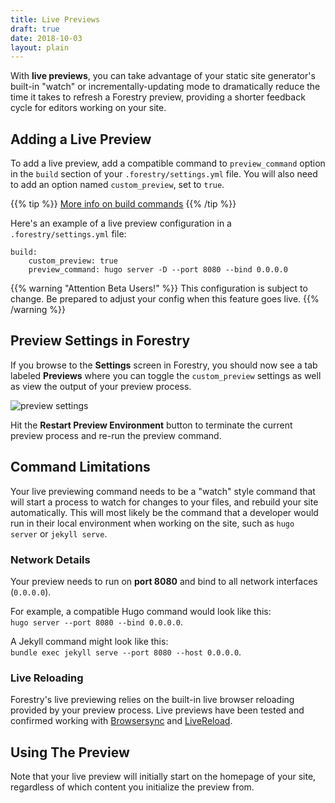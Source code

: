 ```yaml
---
title: Live Previews
draft: true
date: 2018-10-03
layout: plain
---
```


With **live previews**, you can take advantage of your static site generator's built-in "watch" or incrementally-updating mode to dramatically reduce the time it takes to refresh a Forestry preview, providing a shorter feedback cycle for editors working on your site.

## Adding a Live Preview

To add a live preview, add a compatible command to `preview_command` option in the `build` section of your `.forestry/settings.yml` file. You will also need to add an option named `custom_preview`, set to `true`.

{{% tip %}}
[More info on build commands](https://forestry.io/docs/settings/build-commands/)
{{% /tip %}}

Here's an example of a live preview configuration in a `.forestry/settings.yml` file:

```
build:
    custom_preview: true
    preview_command: hugo server -D --port 8080 --bind 0.0.0.0
```

{{% warning "Attention Beta Users!" %}}
This configuration is subject to change. Be prepared to adjust your config when this feature goes live.
{{% /warning %}}

## Preview Settings in Forestry

If you browse to the **Settings** screen in Forestry, you should now see a tab labeled **Previews** where you can toggle the `custom_preview` settings as well as view the output of your preview process.

![preview settings](/uploads/2018/10/preview_settings.png)

Hit the **Restart Preview Environment** button to terminate the current preview process and re-run the preview command.



## Command Limitations

Your live previewing command needs to be a "watch" style command that will start a process to watch for changes to your files, and rebuild your site automatically. This will most likely be the command that a developer would run in their local environment when working on the site, such as `hugo server` or `jekyll serve`.

### Network Details

Your preview needs to run on **port 8080** and bind to all network interfaces (`0.0.0.0`).

For example, a compatible Hugo command would look like this: 
<br />`hugo server --port 8080 --bind 0.0.0.0`.

A Jekyll command might look like this: 
<br />`bundle exec jekyll serve --port 8080 --host 0.0.0.0`.

### Live Reloading

Forestry's live previewing relies on the built-in live browser reloading provided by your preview process. Live previews have been tested and confirmed working with [Browsersync](https://browsersync.io/) and [LiveReload](http://livereload.com/).

## Using The Preview

Note that your live preview will initially start on the homepage of your site, regardless of which content you initialize the preview from. 
